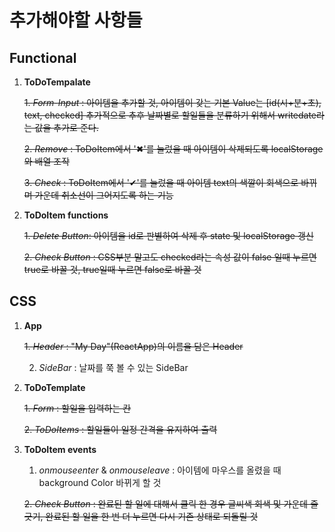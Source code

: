 # 추가해야할 사항들

## Functional

1. **ToDoTempalate**

   ~~1. _Form-Input_ : 아이템을 추가할 것, 아이템이 갖는 기본 Value는 [id(시+분+초), text, checked] 추가적으로 추후 날짜별로 할일들을 분류하기 위해서 writedate라는 값을 추가로 준다.~~

   ~~2. _Remove_ : ToDoItem에서 '✖'를 눌렀을 때 아이템이 삭제되도록 localStorage와 배열 조작~~

   ~~3. _Check_ : ToDoItem에서 '✔'를 눌렀을 때 아이템 text의 색깔이 회색으로 바뀌며 가운데 취소선이 그어지도록 하는 기능~~

2. **ToDoItem functions**

   ~~1. _Delete Button_: 아이템을 id로 판별하여 삭제 후 state 및 localStorage 갱신~~

   ~~2. _Check Button_ : CSS부분 말고도 checked라는 속성 값이 false 일때 누르면 true로 바꿀 것, true일때 누르면 false로 바꿀 것~~

## CSS

1. **App**

   ~~1. _Header_ : "My Day"(ReactApp)의 이름을 담은 Header~~

   2. _SideBar_ : 날짜를 쭉 볼 수 있는 SideBar

2) **ToDoTemplate**

   ~~1. _Form_ : 할일을 입력하는 칸~~

   ~~2. _ToDoItems_ : 할일들이 일정 간격을 유지하여 출력~~

3) **ToDoItem events**

   1. _onmouseenter_ & _onmouseleave_ : 아이템에 마우스를 올렸을 때 background Color 바뀌게 할 것

   ~~2. _Check Button_ : 완료된 할 일에 대해서 클릭 한 경우 글씨색 회색 및 가운데 줄 긋기, 완료된 할 일을 한 번 더 누르면 다시 기존 상태로 되돌릴 것~~
